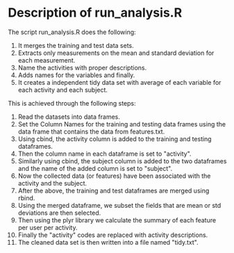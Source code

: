 Description of run_analysis.R
=============================
The script run_analysis.R does the following:

1. It merges the training and test data sets.
2. Extracts only measurements on the mean and standard deviation for each measurement.
3. Name the activities with proper descriptions.
4. Adds names for the variables and finally.
5. It creates a independent tidy data set with average of each variable for each activity and each subject.

This is achieved through the following steps:

1. Read the datasets into data frames.
2. Set the Column Names for the training and testing data frames using the data frame that contains the data from features.txt.
3. Using cbind, the activity column is added to the training and testing dataframes.
4. Then the column name in each dataframe is set to "activity".
5. Similarly using cbind, the subject column is added to the two dataframes and the name of the added column is set to "subject".
6. Now the collected data (or features) have been associated with the activity and the subject.
7. After the above, the training and test dataframes are merged using rbind.
8. Using the merged dataframe, we subset the fields that are mean or std deviations are then selected.
9. Then using the plyr library we calculate the summary of each feature per user per activity.
10. Finally the "activity" codes are replaced with activity descriptions.
11. The cleaned data set is then written into a file named "tidy.txt".